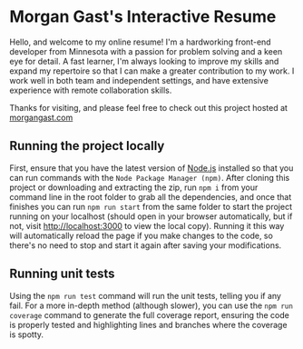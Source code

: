 # Morgan Gast's Interactive Resume

Hello, and welcome to my online resume! I'm a hardworking front-end developer from Minnesota
with a passion for problem solving and a keen eye for detail. A fast learner, I'm always looking
to improve my skills and expand my repertoire so that I can make a greater contribution to my work. I work well in both team and independent settings, and have extensive experience with remote collaboration skills.

Thanks for visiting, and please feel free to check out this project hosted at
[morgangast.com](morgangast.com)


## Running the project locally

First, ensure that you have the latest version of [Node.js](https://nodejs.org/en/) installed
so that you can run commands with the `Node Package Manager (npm)`. After cloning this project
or downloading and extracting the zip, run `npm i` from your command line in the root folder to
grab all the dependencies, and once that finishes you can run `npm run start` from the same
folder to start the project running on your localhost (should open in your browser
automatically, but if not, visit [http://localhost:3000](http://localhost:3000) to view the
local copy). Running it this way will automatically reload the page if you make changes to the
code, so there's no need to stop and start it again after saving your modifications.

## Running unit tests

Using the `npm run test` command will run the unit tests, telling you if any fail. For a more
in-depth method (although slower), you can use the `npm run coverage` command to generate the
full coverage report, ensuring the code is properly tested and highlighting lines and branches
where the coverage is spotty.
